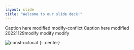 ```yaml
---
layout: slide
title: "Welcome to our slide deck!"
---
```


Caption here modified modify-conflict
Caption here modified 20221129modify
modify modify

![constructocat](https://octodex.github.com/images/constructocat2.jpg)
{: .center}
